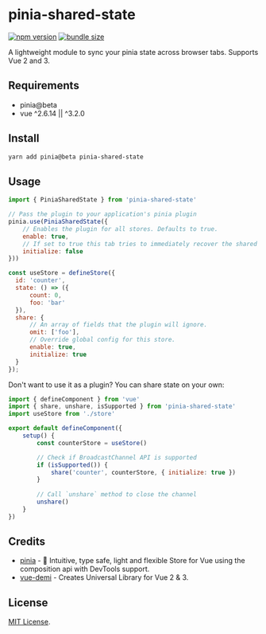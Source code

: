 # pinia-shared-state

[![npm version](https://badge.fury.io/js/pinia-shared-state.svg)](https://badge.fury.io/js/pinia-shared-state)
[![bundle size](https://badgen.net/bundlephobia/minzip/pinia-shared-state)](https://bundlephobia.com/result?p=pinia-shared-state)

A lightweight module to sync your pinia state across browser tabs. Supports Vue 2 and 3.

## Requirements

- pinia@beta
- vue ^2.6.14 || ^3.2.0

## Install

```sh
yarn add pinia@beta pinia-shared-state
```

## Usage

```js
import { PiniaSharedState } from 'pinia-shared-state'

// Pass the plugin to your application's pinia plugin
pinia.use(PiniaSharedState({
    // Enables the plugin for all stores. Defaults to true.
    enable: true,
    // If set to true this tab tries to immediately recover the shared state from another tab. Defaults to true.
    initialize: false
}))
```

```js
const useStore = defineStore({
  id: 'counter',
  state: () => ({
      count: 0,
      foo: 'bar'
  }),
  share: {
      // An array of fields that the plugin will ignore.
      omit: ['foo'],
      // Override global config for this store.
      enable: true,
      initialize: true
  }
});
```

Don't want to use it as a plugin? You can share state on your own:

```js
import { defineComponent } from 'vue'
import { share, unshare, isSupported } from 'pinia-shared-state'
import useStore from './store'

export default defineComponent({
    setup() {
        const counterStore = useStore()

        // Check if BroadcastChannel API is supported
        if (isSupported()) {
            share('counter', counterStore, { initialize: true })
        }
        
        // Call `unshare` method to close the channel
        unshare()
    }
})
```

## Credits

- [pinia](https://pinia.esm.dev/) - 🍍 Intuitive, type safe, light and flexible Store for Vue using the composition api with DevTools support.
- [vue-demi](https://github.com/vueuse/vue-demi/) - Creates Universal Library for Vue 2 & 3.

## License

[MIT License](http://opensource.org/licenses/MIT).

